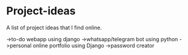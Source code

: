 # Project-ideas
A list of project ideas that I find online.

->to-do webapp using django
->whatsapp/telegram bot using python
->personal online portfolio using Django
->password creator
